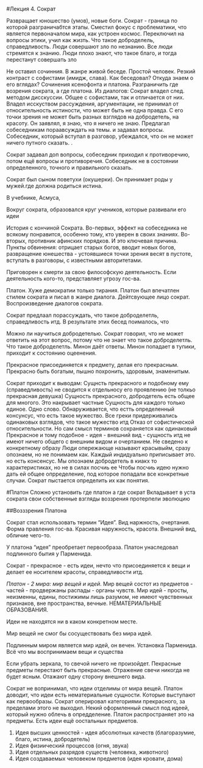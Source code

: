 #Лекция 4. Сократ

Развращает юношество (умов), новые боги.
Сократ - граница по которой разграничабтся этапы. Сместил фокус с проблематики, что является первоначалом мира, как устроен космос. Переключил на вопросы этики, учил как жизть. Что такое доброделель, справедливость. Люди совершают зло по незнанию. Все люди стремятся к знанию. Люди плохо знают, что такое благо, и тогда перестанут совершать зло

Не оставил сочинния. В жанре живой беседе. Простой человек. Резкий контраст с софистами (имидж, слава).
Как беседовал? Откуда знаем о его вглядах? Сочинения ксенофонта и платона. Разграничить где возрения сократа, а где платона. Из диалогов: Сократ владел след. методом дисскуссии. Общее с софистами, так и отличается от них. Владел исскуством рассуждения, аргументации, не принимал от относительность истиности, что может быть не одна правда. С его точки зрения не может быть разных взглядов на добродетель, на красоту. Он заявлял, я знаю, что я ничего не знаю. Предлагал собеседникам пораавсуждать на темы. и задавал вопросы. Собеседник, который вступал в разговор, убеждался, что он не может ничего путного сказать. . 

Сократ задавал доп вопросы, собеседник приходил к противоречию, потом ещё вопросы и противоречия. Собеседник не в состоянии определенного, точного и правильного сказать. 

Сократ был сыном поветухи (окушерки). Он принимает роды у мужей.где должна родиться истина. 

В учебнике, Асмуса,

Вокруг сократа, образовался круг учеников, которые развивали его идеи 

История с кончиной Сократа. Во-первых, эффект на собеседника не всякому понравится, особенно тому, кто уверен в своих знаниях. Во-вторых, противник афинских порядков. И это ключевая причина. Пункты обвинения: отрицает старых богов, вводит новых богов, развращение юнешества - устоявшиеся точки зрения весят в пустоте, вступать в разговоры, с известными авторитетами. 

Приговорен к смерти за свою философскую деятельность. Если деятельность кого-то, представляет угрозу гос-ва. 

Платон. Хуже демократии только тирания. Платон был впечатлен стилем сократа и писал в жанре диалога. Дейтсвующее лицо сократ. 
Воспроизведение диалогов сократа.

Сократ предлаал порассуждать, что такое доброделетль, справедливость итд. В результате этих бесед поималось, что 

Можно ли научиться добродетелью. Сократ говорил, что не может ответить на этот вопрос, потому что не знает что такое доброделетль. Что такое доброделетль. Минон даёт ответы. Минон попадает в тупики, приходит к состоянию оцеенения. 

Прекрасное присоединяется к предмету, делая его прекрасным.
Прекрасно быть богатым, пышно похронить, здоровым, знаменитым. 

Сократ приходит к выводам:
Сущнсть прекрасного и подобному ему (справедливость) не сводится к отдельносу его проявлению (не толкьо прекрасная девушка)
Сущность прекрасного, добродетель есть общее для многого. Это накрывает частные 
Сущность для каждого только единое. Одно слово. 
Обнаруживается, что естть определенный консунсус, что есть такое мужество. Все греки придерживались одинаковых взглядов, что такое мужество итд
Отказ от софистической относительности. Но сам смысл терминов сохраняется как одинаковый
Прекрасное и тому подобное - идея - внешний вид - сущность итд не имеют ничего общего с внешним видом и очертанием.  Не сведено к конкретному образу
Люди опережающе называют красывыйм, сразу опознаем, но не понимаем как. Каждый индидуально приписывает это. но есть консенсус. 
Мы опознаем добродетель в киакх то характеристиках, но не в силах посчиь ее
Чтобы посчиь идею нужно дать ей общее опрределение, под которое попадали все конкретные случаи. Сократ пыстается определить их как понятия. 

#Платон
Сложно установить где платон а где сократ
Вкладывает в уста сократа свои собственные взгляды
воззрения протерпели эволюцию

##Возззрения Платона

Сократ стал использовать термин “Идея”. Вид наржность, очертания. Форма правления гос-ва. Красивая наружность, красота. Внешний вид, обличие чего-то.

У платона “идея” преобретает первообраза. Платон унаследовал подлинного бытия у Парменида. 

Сократ - прекрасное - есть идеи, нечто что присоединяется к вещи и делает ее носителем красоты, справедливости итд. 

_Платон - 2 мира: мир вещей и идей_.
Мир вещей  состот из предметов - частей - продвержаны распады - органы чувств. 
Мир идей - просты, неизменны, едины, постижимы лишь разумом, не имеют чувственных признаков, вне пространства, вечные. НЕМАТЕРИАЛЬНЫЕ ОБРАЗОВАНИЯ. 

Идеи не находятся ни в каком конкретном месте. 

Мир вещей не смог бы сосуществовать без мира идей. 

Подлинным миром является мир идей, он вечен. Установка Парменида. Всё что мы воспринимаем вещи и существа

Если убрать зеркала, то свечой ничего не произойдет. Пекрасные предметы перестают быть прекрасные. Отражение свечи никогда не будет ясным. Отажают одну сторону внешнего вида. 

Сократ не вопринимал, что идеи отделимы от мира вещей. Платон доводит, что идеи есть нематериальные сущности. Которые выступают как первообразы. Сократ оперировал категориями прекрасного, за пределами этого не выходил. Некий оформленный смысл под идеей, который нужно облечь в опредделение. Платон распространяет это на предметы. Есть идеи ещё оостальных предметов. 

1. Идея высших ценностей - идея абсолютных качеств (благоразумие, благо, истина, добродетель)
2. Идея физиический процессов (огня, звука)
3. Идея отдельных разрядов существ (человека, животного)
4. Идея создаваемых человеком предметов (идея кровати, дома)
